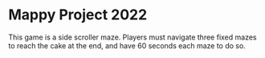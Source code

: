 # Mappy Project 2022

This game is a side scroller maze. Players must navigate three fixed mazes to reach the cake at the end, and have 60 seconds each maze to do so.

